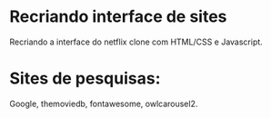 # Recriando interface de sites
Recriando a interface do netflix clone com HTML/CSS e Javascript.
# Sites de pesquisas:
Google,
themoviedb,
fontawesome,
owlcarousel2.

